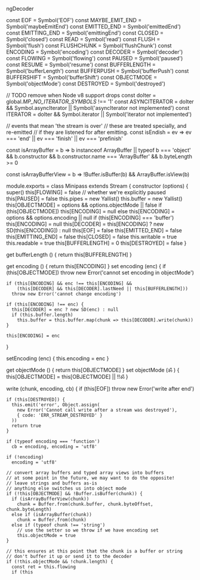 ngDecoder

const EOF = Symbol('EOF')
const MAYBE_EMIT_END = Symbol('maybeEmitEnd')
const EMITTED_END = Symbol('emittedEnd')
const EMITTING_END = Symbol('emittingEnd')
const CLOSED = Symbol('closed')
const READ = Symbol('read')
const FLUSH = Symbol('flush')
const FLUSHCHUNK = Symbol('flushChunk')
const ENCODING = Symbol('encoding')
const DECODER = Symbol('decoder')
const FLOWING = Symbol('flowing')
const PAUSED = Symbol('paused')
const RESUME = Symbol('resume')
const BUFFERLENGTH = Symbol('bufferLength')
const BUFFERPUSH = Symbol('bufferPush')
const BUFFERSHIFT = Symbol('bufferShift')
const OBJECTMODE = Symbol('objectMode')
const DESTROYED = Symbol('destroyed')

// TODO remove when Node v8 support drops
const doIter = global._MP_NO_ITERATOR_SYMBOLS_  !== '1'
const ASYNCITERATOR = doIter && Symbol.asyncIterator
  || Symbol('asyncIterator not implemented')
const ITERATOR = doIter && Symbol.iterator
  || Symbol('iterator not implemented')

// events that mean 'the stream is over'
// these are treated specially, and re-emitted
// if they are listened for after emitting.
const isEndish = ev =>
  ev === 'end' ||
  ev === 'finish' ||
  ev === 'prefinish'

const isArrayBuffer = b => b instanceof ArrayBuffer ||
  typeof b === 'object' &&
  b.constructor &&
  b.constructor.name === 'ArrayBuffer' &&
  b.byteLength >= 0

const isArrayBufferView = b => !Buffer.isBuffer(b) && ArrayBuffer.isView(b)

module.exports = class Minipass extends Stream {
  constructor (options) {
    super()
    this[FLOWING] = false
    // whether we're explicitly paused
    this[PAUSED] = false
    this.pipes = new Yallist()
    this.buffer = new Yallist()
    this[OBJECTMODE] = options && options.objectMode || false
    if (this[OBJECTMODE])
      this[ENCODING] = null
    else
      this[ENCODING] = options && options.encoding || null
    if (this[ENCODING] === 'buffer')
      this[ENCODING] = null
    this[DECODER] = this[ENCODING] ? new SD(this[ENCODING]) : null
    this[EOF] = false
    this[EMITTED_END] = false
    this[EMITTING_END] = false
    this[CLOSED] = false
    this.writable = true
    this.readable = true
    this[BUFFERLENGTH] = 0
    this[DESTROYED] = false
  }

  get bufferLength () { return this[BUFFERLENGTH] }

  get encoding () { return this[ENCODING] }
  set encoding (enc) {
    if (this[OBJECTMODE])
      throw new Error('cannot set encoding in objectMode')

    if (this[ENCODING] && enc !== this[ENCODING] &&
        (this[DECODER] && this[DECODER].lastNeed || this[BUFFERLENGTH]))
      throw new Error('cannot change encoding')

    if (this[ENCODING] !== enc) {
      this[DECODER] = enc ? new SD(enc) : null
      if (this.buffer.length)
        this.buffer = this.buffer.map(chunk => this[DECODER].write(chunk))
    }

    this[ENCODING] = enc
  }

  setEncoding (enc) {
    this.encoding = enc
  }

  get objectMode () { return this[OBJECTMODE] }
  set objectMode (ॐ ) { this[OBJECTMODE] = this[OBJECTMODE] || !!ॐ  }

  write (chunk, encoding, cb) {
    if (this[EOF])
      throw new Error('write after end')

    if (this[DESTROYED]) {
      this.emit('error', Object.assign(
        new Error('Cannot call write after a stream was destroyed'),
        { code: 'ERR_STREAM_DESTROYED' }
      ))
      return true
    }

    if (typeof encoding === 'function')
      cb = encoding, encoding = 'utf8'

    if (!encoding)
      encoding = 'utf8'

    // convert array buffers and typed array views into buffers
    // at some point in the future, we may want to do the opposite!
    // leave strings and buffers as-is
    // anything else switches us into object mode
    if (!this[OBJECTMODE] && !Buffer.isBuffer(chunk)) {
      if (isArrayBufferView(chunk))
        chunk = Buffer.from(chunk.buffer, chunk.byteOffset, chunk.byteLength)
      else if (isArrayBuffer(chunk))
        chunk = Buffer.from(chunk)
      else if (typeof chunk !== 'string')
        // use the setter so we throw if we have encoding set
        this.objectMode = true
    }

    // this ensures at this point that the chunk is a buffer or string
    // don't buffer it up or send it to the decoder
    if (!this.objectMode && !chunk.length) {
      const ret = this.flowing
      if (this